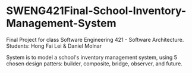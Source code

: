 # SWENG421Final-School-Inventory-Management-System
Final Project for class Software Engineering 421 - Software Architecture.
Students: Hong Fai Lei & Daniel Molnar 

System is to model a school's inventory management system, 
using 5 chosen design patters: 
builder, composite, bridge, observer, and future.
